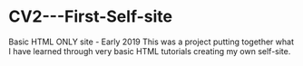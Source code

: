 # CV2---First-Self-site
Basic HTML ONLY site - Early 2019
This was a project putting together what I have learned through very basic HTML tutorials creating my own self-site.
